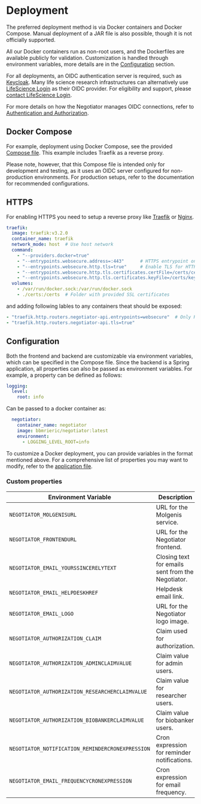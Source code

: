 # Deployment

The preferred deployment method is via Docker containers and Docker Compose. Manual deployment of a JAR file is also
possible, though it is not officially supported.

All our Docker containers run as non-root users, and the Dockerfiles are available publicly for validation.
Customization is handled through environment variables, more details are in the [Configuration](#configuration) section.

For all deployments, an OIDC authentication server is required, such as [Keycloak](https://www.keycloak.org/). Many life
science research infrastructures can alternatively use [LifeScience Login](https://lifescience-ri.eu/ls-login/) as their
OIDC provider. For eligibility and support, please [contact LifeScience Login](https://lifescience-ri.eu/ls-login/).

For more details on how the Negotiator manages OIDC connections, refer to [Authentication and Authorization](/auth).

## Docker Compose

For example, deployment using Docker Compose, see the
provided [Compose file](https://github.com/BBMRI-ERIC/negotiator/blob/docs/overhaul/compose.yml).
This example includes Traefik as a
reverse proxy.

Please note, however, that this Compose file is intended only for development and testing,
as it uses an OIDC server configured for non-production environments. For production setups, refer to the documentation
for recommended configurations.

## HTTPS

For enabling HTTPS you need to setup a reverse proxy
like [Traefik](https://doc.traefik.io/traefik/getting-started/install-traefik/) or [Nginx](https://nginx.org/en/).

```yaml
traefik:
  image: traefik:v3.2.0
  container_name: traefik
  network_mode: host  # Use host network
  command:
    - "--providers.docker=true"
    - "--entrypoints.websecure.address=:443"      # HTTPS entrypoint only
    - "--entrypoints.websecure.http.tls=true"     # Enable TLS for HTTPS
    - "--entrypoints.websecure.http.tls.certificates.certFile=/certs/cert.pem"
    - "--entrypoints.websecure.http.tls.certificates.keyFile=/certs/key.pem"
  volumes:
    - /var/run/docker.sock:/var/run/docker.sock
    - ./certs:/certs  # Folder with provided SSL certificates
```

and adding following lables to any containers theat should be exposed:

```yaml
- "traefik.http.routers.negotiator-api.entrypoints=websecure"  # Only HTTPS
- "traefik.http.routers.negotiator-api.tls=true" 
```

## Configuration

Both the frontend and backend are customizable via environment variables, which can be specified in the Compose file.
Since the backend is a Spring application, all properties can also be passed as environment variables. For example, a
property can be defined as follows:

```yaml
logging:
  level:
    root: info
```

Can be passed to a docker container as:

```yaml
  negotiator:
    container_name: negotiator
    image: bbmrieric/negotiator:latest
    environment:
      - LOGGING_LEVEL_ROOT=info
```

To customize a Docker deployment, you can provide variables in the format mentioned above. For a comprehensive list of
properties you may want to modify, refer to
the [application file](https://github.com/BBMRI-ERIC/negotiator/blob/master/src/main/resources/application-prod.yaml).

### Custom properties

| Environment Variable                             | Description                                       | Default Value                                                                |
|--------------------------------------------------|---------------------------------------------------|------------------------------------------------------------------------------|
| `NEGOTIATOR_MOLGENISURL`                         | URL for the Molgenis service.                     | `""`                                                                         |
| `NEGOTIATOR_FRONTENDURL`                         | URL for the Negotiator frontend.                  | `""`                                                                         |
| `NEGOTIATOR_EMAIL_YOURSSINCERELYTEXT`            | Closing text for emails sent from the Negotiator. | `"The BBMRI-ERIC Team"`                                                      |
| `NEGOTIATOR_EMAIL_HELPDESKHREF`                  | Helpdesk email link.                              | `"mailto:negotiator@helpdesk.bbmri-eric.eu"`                                 |
| `NEGOTIATOR_EMAIL_LOGO`                          | URL for the Negotiator logo image.                | `"https://web.bbmri-eric.eu/Negotiator/2023-BBMRI-ERIC-Logo_NEGOTIATOR.png"` |
| `NEGOTIATOR_AUTHORIZATION_CLAIM`                 | Claim used for authorization.                     | `"eduperson_entitlement"`                                                    |
| `NEGOTIATOR_AUTHORIZATION_ADMINCLAIMVALUE`       | Claim value for admin users.                      | `""`                                                                         |
| `NEGOTIATOR_AUTHORIZATION_RESEARCHERCLAIMVALUE`  | Claim value for researcher users.                 | `""`                                                                         |
| `NEGOTIATOR_AUTHORIZATION_BIOBANKERCLAIMVALUE`   | Claim value for biobanker users.                  | `""`                                                                         |
| `NEGOTIATOR_NOTIFICATION_REMINDERCRONEXPRESSION` | Cron expression for reminder notifications.       | `"0 0 6 * * *"`                                                              |
| `NEGOTIATOR_EMAIL_FREQUENCYCRONEXPRESSION`       | Cron expression for email frequency.              | `"0 0 * * * *"`                                                              |
